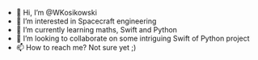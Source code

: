 - 👋 Hi, I’m @WKosikowski
- 👀 I’m interested in Spacecraft engineering 
- 🌱 I’m currently learning maths, Swift and Python
- 💞️ I’m looking to collaborate on some intriguing Swift of Python project
- 📫 How to reach me? Not sure yet ;)

<!---
WKosikowski/WKosikowski is a ✨ special ✨ repository because its `README.md` (this file) appears on your GitHub profile.
You can click the Preview link to take a look at your changes.
--->
